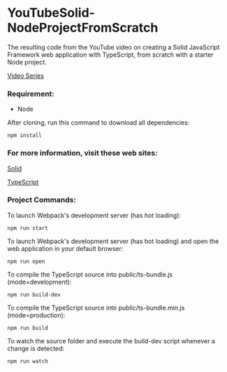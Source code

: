 # YouTubeSolid-NodeProjectFromScratch
The resulting code from the YouTube video on creating a Solid JavaScript Framework web application with TypeScript, from scratch with a starter Node project.

[Video Series](https://www.youtube.com/playlist?list=PLtLhzwNMDs1fMi43erQSzXD49Y4p0TniU)

### Requirement:
- Node


After cloning, run this command to download all dependencies:

```
npm install
```

### For more information, visit these web sites:

[Solid](https://github.com/ryansolid/solid)

[TypeScript](https://www.typescriptlang.org/)

### Project Commands:

To launch Webpack's development server (has hot loading):

```
npm run start
```

To launch Webpack's development server (has hot loading) and open the web application in your default browser:

```
npm run open
```

To compile the TypeScript source into public/ts-bundle.js (mode=development):

```
npm run build-dev
```

To compile the TypeScript source into public/ts-bundle.min.js (mode=production):

```
npm run build
```

To watch the source folder and execute the build-dev script whenever a change is detected:

```
npm run watch
```

